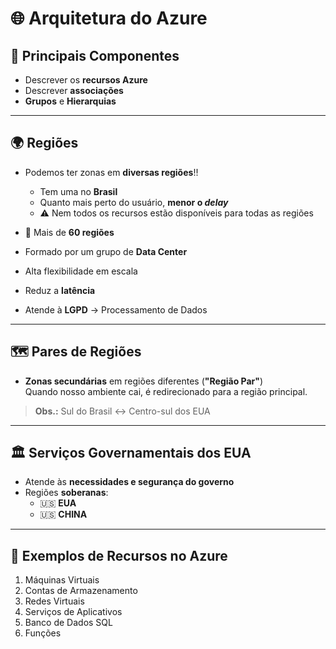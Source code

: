 # 🌐 Arquitetura do Azure

## 🔹 Principais Componentes
- Descrever os **recursos Azure**
- Descrever **associações**
- **Grupos** e **Hierarquias**

---

## 🌍 Regiões
- Podemos ter zonas em **diversas regiões**!!
  -  Tem uma no **Brasil**
  -  Quanto mais perto do usuário, **menor o _delay_**
  - ⚠️ Nem todos os recursos estão disponíveis para todas as regiões

- 📌 Mais de **60 regiões**
- Formado por um grupo de **Data Center**
- Alta flexibilidade em escala
- Reduz a **latência**
- Atende à **LGPD** → Processamento de Dados

---

## 🗺️ Pares de Regiões
- **Zonas secundárias** em regiões diferentes (**"Região Par"**)  
  Quando nosso ambiente cai, é redirecionado para a região principal.

> **Obs.:** Sul do Brasil ↔ Centro-sul dos EUA

---

## 🏛️ Serviços Governamentais dos EUA
- Atende às **necessidades e segurança do governo**
- Regiões **soberanas**:
  - 🇺🇸 **EUA**
  - 🇺🇸 **CHINA**

---

## 🔧 Exemplos de Recursos no Azure
1. Máquinas Virtuais
2. Contas de Armazenamento
3. Redes Virtuais
4. Serviços de Aplicativos
5. Banco de Dados SQL
6. Funções
